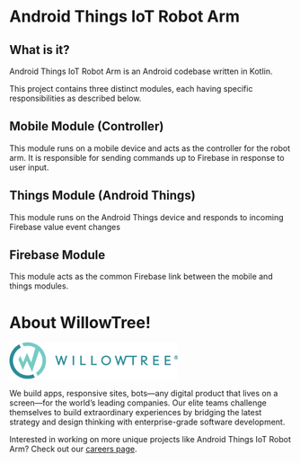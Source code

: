 # Android Things IoT Robot Arm

## What is it?

Android Things IoT Robot Arm is an Android codebase written in Kotlin.

This project contains three distinct modules, each having specific responsibilities 
as described below.

## Mobile Module (Controller)

This module runs on a mobile device and acts as the controller for the robot arm. It
 is responsible for sending commands up to Firebase in response to user input.
 
## Things Module (Android Things)

This module runs on the Android Things device and responds to incoming Firebase
value event changes

## Firebase Module

This module acts as the common Firebase link between the mobile and things modules.

# About WillowTree!
![WillowTree Logo](https://github.com/willowtreeapps/iot-android-things-robot-arm/blob/master/imgs/willowtree_logo.png)

We build apps, responsive sites, bots—any digital product that lives on a screen—for the world’s leading companies. Our elite teams challenge themselves to build extraordinary experiences by bridging the latest strategy and design thinking with enterprise-grade software development.

Interested in working on more unique projects like Android Things IoT Robot Arm? Check out our [careers page](http://willowtreeapps.com/careers?utm_campaign=spruce-gh).


